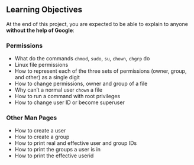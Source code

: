 ## Learning Objectives

At the end of this project, you are expected to be able to explain to anyone **without the help of Google**:

### Permissions


* What do the commands `chmod`, `sudo`, `su`, `chown`, `chgrp` do
* Linux file permissions
* How to represent each of the three sets of permissions (owner, group, and other) as a single digit
* How to change permissions, owner and group of a file
* Why can’t a normal user `chown` a file
* How to run a command with root privileges
* How to change user ID or become superuser<br>


### Other Man Pages


* How to create a user
* How to create a group
* How to print real and effective user and group IDs
* How to print the groups a user is in
* How to print the effective userid

